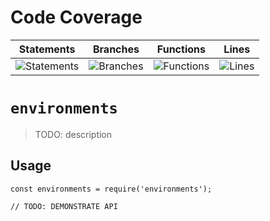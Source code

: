 # Code Coverage
| Statements                  | Branches                | Functions                 | Lines             |
| --------------------------- | ----------------------- | ------------------------- | ----------------- |
| ![Statements](https://img.shields.io/badge/statements-77.24%25-red.svg?style=flat) | ![Branches](https://img.shields.io/badge/branches-72.69%25-red.svg?style=flat) | ![Functions](https://img.shields.io/badge/functions-76.87%25-red.svg?style=flat) | ![Lines](https://img.shields.io/badge/lines-77.4%25-red.svg?style=flat) |
# `environments`

> TODO: description

## Usage

```
const environments = require('environments');

// TODO: DEMONSTRATE API
```